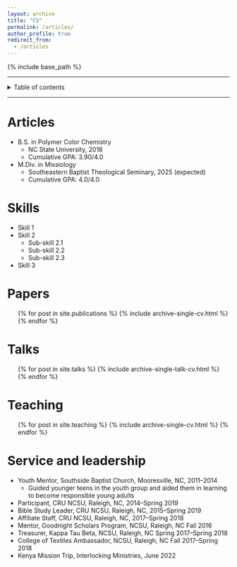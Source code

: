 ```yaml
---
layout: archive
title: "CV"
permalink: /articles/
author_profile: true
redirect_from:
  - /articles
---
```


{% include base_path %}

---

<details closed markdown="block">
  <summary>
    Table of contents
  </summary>
  {: .text-delta }
1. TOC
{:toc}
</details>

---

Articles
======
* B.S. in Polymer Color Chemistry
   * NC State University, 2018
   * Cumulative GPA: 3.90/4.0
* M.Div. in Missiology
   * Southeastern Baptist Theological Seminary, 2025 (expected)
   * Cumulative GPA: 4.0/4.0

Skills
======
* Skill 1
* Skill 2
  * Sub-skill 2.1
  * Sub-skill 2.2
  * Sub-skill 2.3
* Skill 3

Papers
======
  <ul>{% for post in site.publications %}
    {% include archive-single-cv.html %}
  {% endfor %}</ul>
  
Talks
======
  <ul>{% for post in site.talks %}
    {% include archive-single-talk-cv.html %}
  {% endfor %}</ul>
  
Teaching
======
  <ul>{% for post in site.teaching %}
    {% include archive-single-cv.html %}
  {% endfor %}</ul>
  
Service and leadership
======
* Youth Mentor, Southside Baptist Church, Mooresville, NC, 2011–2014
   * Guided younger teens in the youth group and aided them in learning to become responsible young adults
* Participant, CRU NCSU, Raleigh, NC, 2014–Spring 2019
* Bible Study Leader, CRU NCSU, Raleigh, NC, 2015–Spring 2019
* Affiliate Staff, CRU NCSU, Raleigh, NC, 2017–Spring 2018
* Mentor, Goodnight Scholars Program, NCSU, Raleigh, NC Fall 2016
* Treasurer, Kappa Tau Beta, NCSU, Raleigh, NC Spring 2017–Spring 2018
* College of Textiles Ambassador, NCSU, Raleigh, NC Fall 2017–Spring 2018
* Kenya Mission Trip, Interlocking Ministries, June 2022

